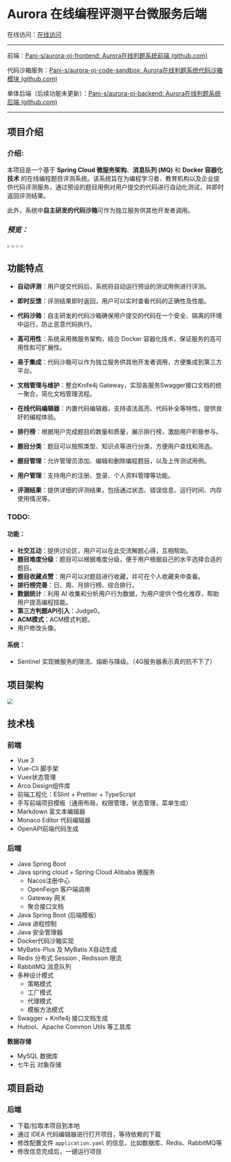 # Aurora 在线编程评测平台微服务后端
在线访问：[在线访问](http://oj.soogyu.xyz)

---

前端：[Pani-s/aurora-oj-frontend: Aurora在线判题系统前端 (github.com)](https://github.com/Pani-s/aurora-oj-frontend)

代码沙箱服务：[Pani-s/aurora-oj-code-sandbox: Aurora在线判题系统代码沙箱模块 (github.com)](https://github.com/Pani-s/aurora-oj-code-sandbox)

单体后端（后续功能未更新）：[Pani-s/aurora-oj-backend: Aurora在线判题系统后端 (github.com)](https://github.com/Pani-s/aurora-oj-backend)

---

## 项目介绍

### 介绍:

本项目是一个基于 **Spring Cloud 微服务架构**、**消息队列 (MQ)** 和 **Docker 容器化技术** 的在线编程题目评测系统。该系统旨在为编程学习者、教育机构以及企业提供代码评测服务，通过预设的题目用例对用户提交的代码进行自动化测试，并即时返回评测结果。

此外，系统中**自主研发的代码沙箱**可作为独立服务供其他开发者调用。

### ***预览：***


<img src="http://pics.soogyu.xyz/pani/oj/intro/doquestion.webp" style="zoom: 40%;" />

<img src="http://pics.soogyu.xyz/pani/oj/intro/question-view.webp" style="zoom: 40%;" />

<img src="http://pics.soogyu.xyz/pani/oj/intro/submit-view.webp" style="zoom: 40%;" />

<img src="http://pics.soogyu.xyz/pani/oj/intro/judge-config.webp" style="zoom: 40%;" />

## 功能特点

- **自动评测**：用户提交代码后，系统将自动运行预设的测试用例进行评测。

- **即时反馈**：评测结果即时返回，用户可以实时查看代码的正确性及性能。

- **代码沙箱**：自主研发的代码沙箱确保用户提交的代码在一个安全、隔离的环境中运行，防止恶意代码执行。

- **高可用性**：系统采用微服务架构，结合 Docker 容器化技术，保证服务的高可用性和可扩展性。

- **易于集成**：代码沙箱可以作为独立服务供其他开发者调用，方便集成到第三方平台。

- **文档管理与维护**：整合Knife4j Gateway，实现各服务Swagger接口文档的统一聚合，简化文档管理流程。

  

- **在线代码编辑器**：内置代码编辑器，支持语法高亮、代码补全等特性，提供良好的编程体验。

- **排行榜**：根据用户完成题目的数量和质量，展示排行榜，激励用户积极参与。

- **题目分类**：题目可以按照类型、知识点等进行分类，方便用户查找和筛选。

- **题目管理**：允许管理员添加、编辑和删除编程题目，以及上传测试用例。

- **用户管理**：支持用户的注册、登录、个人资料管理等功能。

- **评测结果**：提供详细的评测结果，包括通过状态、错误信息、运行时间、内存使用情况等。

### TODO:

#### 功能：

- **社交互动**：提供讨论区，用户可以在此交流解题心得，互相帮助。
- **题目难度分级**：题目可以根据难度分级，便于用户根据自己的水平选择合适的题目。
- **题目收藏点赞**：用户可以对题目进行收藏，并可在个人收藏夹中查看。
- **排行榜完善**：日、周、月排行榜、综合排行。
- **数据统计**：利用 AI 收集和分析用户行为数据，为用户提供个性化推荐，帮助用户提高编程技能。
- **第三方判题API引入**：Judge0。
- **ACM模式**：ACM模式判题。
- 用户修改头像。

#### 系统：

- Sentinel 实现微服务的限流、熔断与降级。（4G服务器表示真的抗不下了）

## 项目架构

<img src="http://pics.soogyu.xyz/pani/oj/%E6%9E%B6%E6%9E%84%E5%9B%BE1.drawio.png" style="zoom: 80%;" />

## 技术栈

### **前端**
- Vue 3
- Vue-Cli 脚手架
- Vuex状态管理
- Arco Design组件库
- 前端工程化：ESlint + Prettier + TypeScript
- 手写前端项目模板（通用布局，权限管理，状态管理，菜单生成）
- Markdown 富文本编辑器
- Monaco Editor 代码编辑器
- OpenAPI前端代码生成

### **后端**
- Java Spring Boot
- Java spring cloud + Spring Cloud Alibaba 微服务
  - Nacos注册中心
  - OpenFeign 客户端调用
  - Gateway 网关
  - 聚合接口文档
- Java Spring Boot (后端模板）
- Java 进程控制
- Java 安全管理器
- Docker代码沙箱实现
- MyBatis-Plus 及 MyBatis X自动生成
- Redis 分布式 Session , Redisson 限流
- RabbitMQ 消息队列
- 多种设计模式
  - 策略模式
  - 工厂模式
  - 代理模式
  - 模板方法模式
- Swagger + Knife4j 接口文档生成
- Hutool、Apache Common Utils 等工具库

**数据存储**

- MySQL 数据库
- 七牛云 对象存储



## 项目启动

### 后端

- 下载/拉取本项目到本地
- 通过 IDEA 代码编辑器进行打开项目，等待依赖的下载
- 修改配置文件 `application.yaml` 的信息，比如数据库、Redis、RabbitMQ等
- 修改信息完成后，一键运行项目
